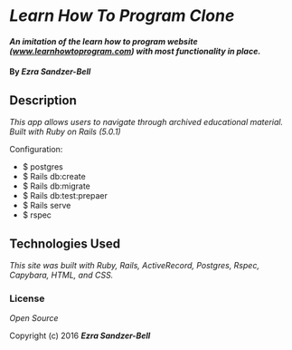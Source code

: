 # _Learn How To Program Clone_

#### _An imitation of the learn how to program website (www.learnhowtoprogram.com) with most functionality in place._

#### By _**Ezra Sandzer-Bell**_

## Description

_This app allows users to navigate through archived educational material. Built with Ruby on Rails (5.0.1)_


Configuration:

* $ postgres
* $ Rails db:create
* $ Rails db:migrate
* $ Rails db:test:prepaer
* $ Rails serve
* $ rspec

## Technologies Used

_This site was built with Ruby, Rails, ActiveRecord, Postgres, Rspec, Capybara, HTML, and CSS._

### License

*Open Source*

Copyright (c) 2016 **_Ezra Sandzer-Bell_**
